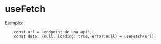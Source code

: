 # useFetch

Ejemplo:

```
    const url = 'endpoint de una api';
    const data: {null, loading: true, error:null} = useFetch(url);
    
    
```